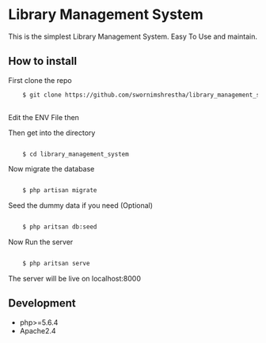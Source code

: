 # Library Management System

This is the simplest Library Management System. Easy To Use and maintain. 

## How to install 

First clone the repo

```zsh
	$ git clone https://github.com/swornimshrestha/library_management_system
	
```

Edit the ENV File then

Then get into the directory 

```zsh

	$ cd library_management_system

```

Now migrate the database 

```zsh

	$ php artisan migrate

```

Seed the dummy data if you need (Optional)

```zsh

	$ php aritsan db:seed

```

Now Run the server


```zsh

	$ php aritsan serve

```

The server will be live on localhost:8000

## Development
- php>=5.6.4
- Apache2.4
